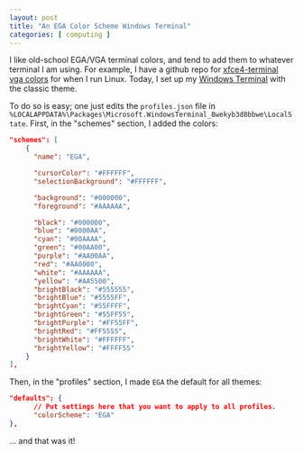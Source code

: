 ```yaml
---
layout: post
title: "An EGA Color Scheme Windows Terminal"
categories: [ computing ]
---
```


I like old-school EGA/VGA terminal colors, and tend to add them to
whatever terminal I am using.  For example, I have a github repo
for [xfce4-terminal vga colors][1] for when I run Linux.  Today, I set 
up my [Windows Terminal][2] with the classic theme.

To do so is easy; one just edits the `profiles.json` file in 
`%LOCALAPPDATA%\Packages\Microsoft.WindowsTerminal_8wekyb3d8bbwe\LocalState`.
First, in the "schemes" section, I added the colors:

``` json
"schemes": [
    {
      "name": "EGA",

      "cursorColor": "#FFFFFF",
      "selectionBackground": "#FFFFFF",

      "background": "#000000",
      "foreground": "#AAAAAA",

      "black": "#000000",
      "blue": "#0000AA",
      "cyan": "#00AAAA",
      "green": "#00AA00",
      "purple": "#AA00AA",
      "red": "#AA0000",
      "white": "#AAAAAA",
      "yellow": "#AA5500",
      "brightBlack": "#555555",
      "brightBlue": "#5555FF",
      "brightCyan": "#55FFFF",
      "brightGreen": "#55FF55",
      "brightPurple": "#FF55FF",
      "brightRed": "#FF5555",
      "brightWhite": "#FFFFFF",
      "brightYellow": "#FFFF55"
    }
],
```

Then, in the "profiles" section, I made `EGA` the default for all
themes:

``` json
"defaults": {
      // Put settings here that you want to apply to all profiles.
      "colorScheme": "EGA"
},
```
... and that was it!

[1]: https://github.com/rwtodd/vga-xfce4-terminal
[2]: https://github.com/Microsoft/Terminal
